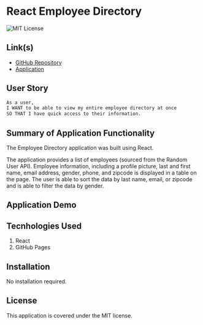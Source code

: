 # React Employee Directory

![MIT License](https://img.shields.io/badge/License-MIT-yellow.svg)

## Link(s)

* [GitHub Repository](https://github.com/emangano2816/employee_directory_react)
* [Application](https://emangano2816.github.io/employee_directory_react/)

## User Story

```md
As a user, 
I WANT to be able to view my entire employee directory at once 
SO THAT I have quick access to their information.
```

## Summary of Application Functionality
The Employee Directory application was built using React.  

The application provides a list of employees (sourced from the Random User API).  Employee information, including a profile picture, last and first name, email address, gender, phone, and zipcode is displayed in a table on the page.  The user is able to sort the data by last name, email, or zipcode and is able to filter the data by gender.
    
## Application Demo



## Tecnhologies Used
1. React
2. GitHub Pages

## Installation

No installation required.

## License

This application is covered under the MIT license.
